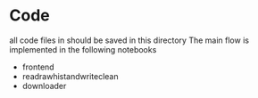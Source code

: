 # Code

all code files in should be saved in this directory
The main flow is implemented in the following notebooks
* frontend
* readrawhistandwriteclean
* downloader
